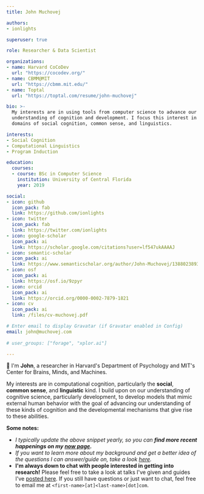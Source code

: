 ```yaml
---
title: John Muchovej

authors:
- ionlights

superuser: true

role: Researcher & Data Scientist

organizations:
- name: Harvard CoCoDev
  url: "https://cocodev.org/"
- name: CBMM@MIT
  url: "https://cbmm.mit.edu/"
- name: Toptal
  url: "https://toptal.com/resume/john-muchovej"

bio: >-
  My interests are in using tools from computer science to advance our
  understanding of cognition and development. I focus this interest in the
  domains of social cognition, common sense, and linguistics.

interests:
- Social Cognition
- Computational Linguistics
- Program Induction

education:
  courses:
  - course: BSc in Computer Science
    institution: University of Central Florida
    year: 2019

social:
- icon: github
  icon_pack: fab
  link: https://github.com/ionlights
- icon: twitter
  icon_pack: fab
  link: https://twitter.com/ionlights
- icon: google-scholar
  icon_pack: ai
  link: https://scholar.google.com/citations?user=lf547ukAAAAJ
- icon: semantic-scholar
  icon_pack: ai
  link: https://www.semanticscholar.org/author/John-Muchovej/1388023893
- icon: osf
  icon_pack: ai
  link: https://osf.io/9zpyr
- icon: orcid
  icon_pack: ai
  link: https://orcid.org/0000-0002-7879-1821
- icon: cv
  icon_pack: ai
  link: /files/cv-muchovej.pdf

# Enter email to display Gravatar (if Gravatar enabled in Config)
email: john@muchovej.com
  
# user_groups: ["forage", "xplor.ai"]

---
```


:wave: I'm **John**, a researcher in Harvard's Department of Psychology and
MIT's Center for Brains, Minds, and Machines.

My interests are in computational cognition, particularly the **social**,
**common sense**, and **linguistic** kind. I build upon on our understanding of
cognitive science, particularly development, to develop models that mimic
external human behavior with the goal of advancing our understanding of these
kinds of cognition and the developmental mechanisms that give rise to these
abilities.

**Some notes:**

- _I typically update the above snippet yearly, so you can **find more recent
happenings on my [now page][now].**_
- _If you want to learn more about my background and get a better idea of the
questions I can answer/guide on, take a look [here][profile]._
- **I'm always down to chat with people interested in getting into
research!** Please feel free to take a look at talks I've given and guides
I've [posted here][research]. If you still have questions or just want to
chat, feel free to email me at `<first-name>[at]<last-name>[dot]com`.


[now]: /now/latest
[research]: /categories/starting-research
[contact]: /#contact
[profile]: /profile
